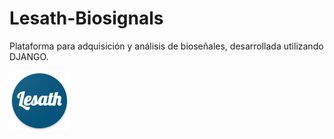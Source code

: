 # Lesath-Biosignals
Plataforma para adquisición y análisis de bioseñales, desarrollada utilizando DJANGO.

![Lesath Logo](ecg/static/ecg/img/logo.png)
